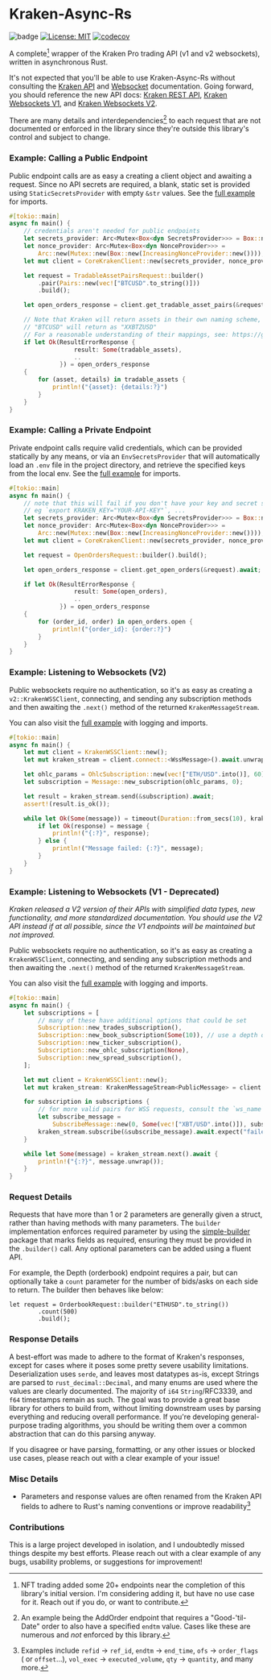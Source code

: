 # Kraken-Async-Rs

![badge](https://github.com/Brendan-Blanchard/kraken-async-rs/actions/workflows/main.yml/badge.svg) [![License: MIT](https://img.shields.io/badge/License-MIT-yellow.svg)](https://opensource.org/licenses/MIT) [![codecov](https://codecov.io/gh/Brendan-Blanchard/kraken-async-rs/graph/badge.svg?token=30Y7BIDSNK)](https://codecov.io/gh/Brendan-Blanchard/kraken-async-rs)

A complete[^3] wrapper of the Kraken Pro trading API (v1 and v2 websockets), written in asynchronous Rust.

It's not expected that you'll be able to use Kraken-Async-Rs without consulting
the [Kraken API](https://docs.kraken.com/rest/#section/General-Usage)
and [Websocket](https://docs.kraken.com/websockets/#overview)
documentation. Going forward, you should reference the new API docs:
[Kraken REST API](https://docs.kraken.com/api/docs/rest-api/get-server-time),
[Kraken Websockets V1](https://docs.kraken.com/api/docs/websocket-v1/addorder),
and [Kraken Websockets V2](https://docs.kraken.com/api/docs/websocket-v2/add_order).

There are many details and interdependencies[^1] to each request that are not documented or enforced in
the library since they're outside this library's control and subject to change.

### Example: Calling a Public Endpoint

Public endpoint calls are as easy a creating a client object and awaiting a request. Since no API secrets are required,
a blank, static set is provided using `StaticSecretsProvider` with empty `&str` values. See
the [full example](examples/live_public_endpoint_request.rs) for imports.

```rust
#[tokio::main]
async fn main() {
    // credentials aren't needed for public endpoints
    let secrets_provider: Arc<Mutex<Box<dyn SecretsProvider>>> = Box::new(Arc::new(Mutex::new(StaticSecretsProvider::new("", ""))));
    let nonce_provider: Arc<Mutex<Box<dyn NonceProvider>>> =
        Arc::new(Mutex::new(Box::new(IncreasingNonceProvider::new())));
    let mut client = CoreKrakenClient::new(secrets_provider, nonce_provider);

    let request = TradableAssetPairsRequest::builder()
        .pair(Pairs::new(vec!["BTCUSD".to_string()]))
        .build();

    let open_orders_response = client.get_tradable_asset_pairs(&request).await;

    // Note that Kraken will return assets in their own naming scheme, e.g. a request for
    // "BTCUSD" will return as "XXBTZUSD"
    // For a reasonable understanding of their mappings, see: https://gist.github.com/brendano257/975a395d73a6d7bb53e53d292534d6af
    if let Ok(ResultErrorResponse {
                  result: Some(tradable_assets),
                  ..
              }) = open_orders_response
    {
        for (asset, details) in tradable_assets {
            println!("{asset}: {details:?}")
        }
    }
}
```

### Example: Calling a Private Endpoint

Private endpoint calls require valid credentials, which can be provided statically by any means, or via an
`EnvSecretsProvider` that will automatically load an `.env` file in the project directory, and retrieve the specified
keys from the local env. See the [full example](examples/live_open_orders_request.rs) for imports.

```rust
#[tokio::main]
async fn main() {
    // note that this will fail if you don't have your key and secret set to these env vars
    // eg `export KRAKEN_KEY="YOUR-API-KEY"`, ...
    let secrets_provider: Arc<Mutex<Box<dyn SecretsProvider>>> = Box::new(Arc::new(Mutex::new(StaticSecretsProvider::new("", ""))));
    let nonce_provider: Arc<Mutex<Box<dyn NonceProvider>>> =
        Arc::new(Mutex::new(Box::new(IncreasingNonceProvider::new())));
    let mut client = CoreKrakenClient::new(secrets_provider, nonce_provider);

    let request = OpenOrdersRequest::builder().build();

    let open_orders_response = client.get_open_orders(&request).await;

    if let Ok(ResultErrorResponse {
                  result: Some(open_orders),
                  ..
              }) = open_orders_response
    {
        for (order_id, order) in open_orders.open {
            println!("{order_id}: {order:?}")
        }
    }
}
```

### Example: Listening to Websockets (V2)

Public websockets require no authentication, so it's as easy as creating a `v2::KrakenWSSClient`, connecting, and
sending any subscription methods and then awaiting the `.next()` method of the returned `KrakenMessageStream`.

You can also visit the [full example](examples/live_wss_ohlc_v2.rs) with logging and imports.

```rust
#[tokio::main]
async fn main() {
    let mut client = KrakenWSSClient::new();
    let mut kraken_stream = client.connect::<WssMessage>().await.unwrap();

    let ohlc_params = OhlcSubscription::new(vec!["ETH/USD".into()], 60);
    let subscription = Message::new_subscription(ohlc_params, 0);

    let result = kraken_stream.send(&subscription).await;
    assert!(result.is_ok());

    while let Ok(Some(message)) = timeout(Duration::from_secs(10), kraken_stream.next()).await {
        if let Ok(response) = message {
            println!("{:?}", response);
        } else {
            println!("Message failed: {:?}", message);
        }
    }
}
```

### Example: Listening to Websockets (V1 - Deprecated)

_Kraken released a V2 version of their APIs with simplified data types, new functionality, and more standardized
documentation.
You should use the V2 API instead if at all possible, since the V1 endpoints will be maintained but not improved._

Public websockets require no authentication, so it's as easy as creating a `KrakenWSSClient`, connecting, and sending
any subscription methods and then awaiting the `.next()` method of the returned `KrakenMessageStream`.

You can also visit the [full example](examples/live_public_wss_listening.rs) with logging and imports.

```rust
#[tokio::main]
async fn main() {
    let subscriptions = [
        // many of these have additional options that could be set
        Subscription::new_trades_subscription(),
        Subscription::new_book_subscription(Some(10)), // use a depth of 10 for simplicity
        Subscription::new_ticker_subscription(),
        Subscription::new_ohlc_subscription(None),
        Subscription::new_spread_subscription(),
    ];

    let mut client = KrakenWSSClient::new();
    let mut kraken_stream: KrakenMessageStream<PublicMessage> = client.connect().await.unwrap();

    for subscription in subscriptions {
        // for more valid pairs for WSS requests, consult the `ws_name` field of `get_tradable_asset_pairs`
        let subscribe_message =
            SubscribeMessage::new(0, Some(vec!["XBT/USD".into()]), subscription);
        kraken_stream.subscribe(&subscribe_message).await.expect("failed to subscribe");
    }

    while let Some(message) = kraken_stream.next().await {
        println!("{:?}", message.unwrap());
    }
}
```

### Request Details

Requests that have more than 1 or 2 parameters are generally given a struct, rather than having methods with many
parameters. The `builder` implementation enforces required parameter by using
the [simple-builder](https://crates.io/crates/simple-builder) package that marks
fields as required, ensuring they must be provided in the `.builder()` call. Any optional parameters can be added using
a fluent API.

For example, the Depth (orderbook) endpoint requires a pair, but can optionally take a `count` parameter for the number
of bids/asks on each side to return. The builder then behaves like below:

```
let request = OrderbookRequest::builder("ETHUSD".to_string())
        .count(500)
        .build();
```

### Response Details

A best-effort was made to adhere to the format of Kraken's responses, except for cases where it poses some pretty
severe usability limitations. Deserialization uses `serde`, and leaves most datatypes as-is, except Strings are
parsed to `rust_decimal::Decimal`, and many enums are used where the values are clearly documented. The majority
of `i64`
`String`/RFC3339, and `f64` timestamps remain as such. The goal was to provide a great base library for others to
build from, without limiting downstream uses by parsing everything and reducing overall performance. If you're
developing
general-purpose trading algorithms, you should be writing them over a common abstraction that can do this parsing
anyway.

If you disagree or have parsing, formatting, or any other issues or blocked use cases, please reach out with a clear
example of your issue!

### Misc Details

- Parameters and response values are often renamed from the Kraken API fields to adhere to Rust's naming conventions or
  improve readability[^2]

### Contributions

This is a large project developed in isolation, and I undoubtedly missed things despite my best efforts. Please reach
out with a clear example of any bugs, usability problems, or suggestions for improvement!

[^1]: An example being the AddOrder endpoint that requires a "Good-'til-Date" order to also have a specified `endtm`
value. Cases like these are numerous and *not* enforced by this library.

[^2]: Examples include `refid` -> `ref_id`, `endtm` -> `end_time`, `ofs` -> `order_flags` (
or `offset`...), `vol_exec` -> `executed_volume`, `qty` -> `quantity`, and many more.

[^3]: NFT trading added some 20+ endpoints near the completion of this library's initial version. I'm considering adding
it, but have no use case for it. Reach out if you do, or want to contribute.